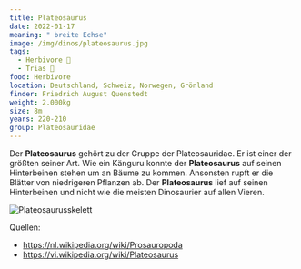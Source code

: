 ```yaml
---
title: Plateosaurus
date: 2022-01-17
meaning: " breite Echse"
image: /img/dinos/plateosaurus.jpg
tags:
  - Herbivore 🌿
  - Trias 🦴
food: Herbivore
location: Deutschland, Schweiz, Norwegen, Grönland
finder: Friedrich August Quenstedt
weight: 2.000kg
size: 8m
years: 220-210
group: Plateosauridae
---
```

Der **Plateosaurus** gehört zu der Gruppe der Plateosauridae. Er ist einer der größten seiner Art. Wie ein Känguru konnte der **Plateosaurus** auf seinen Hinterbeinen stehen um an Bäume zu kommen. Ansonsten rupft er die Blätter von niedrigeren Pflanzen ab. Der **Plateosaurus** lief auf seinen Hinterbeinen und nicht wie die meisten Dinosaurier auf allen Vieren.

![Plateosaurusskelett](/img/dinos/pl.jfif)

Quellen:

* <https://nl.wikipedia.org/wiki/Prosauropoda>
* <https://vi.wikipedia.org/wiki/Plateosaurus>